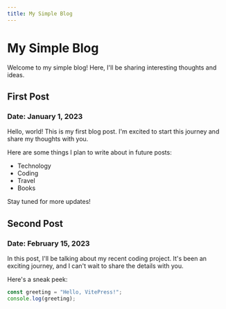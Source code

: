 ```yaml
---
title: My Simple Blog
---
```


# My Simple Blog

Welcome to my simple blog! Here, I'll be sharing interesting thoughts and ideas.

## First Post

### Date: January 1, 2023

Hello, world! This is my first blog post. I'm excited to start this journey and share my thoughts with you.

Here are some things I plan to write about in future posts:

- Technology
- Coding
- Travel
- Books

Stay tuned for more updates!

## Second Post

### Date: February 15, 2023

In this post, I'll be talking about my recent coding project. It's been an exciting journey, and I can't wait to share the details with you.

Here's a sneak peek:

```javascript
const greeting = "Hello, VitePress!";
console.log(greeting);

